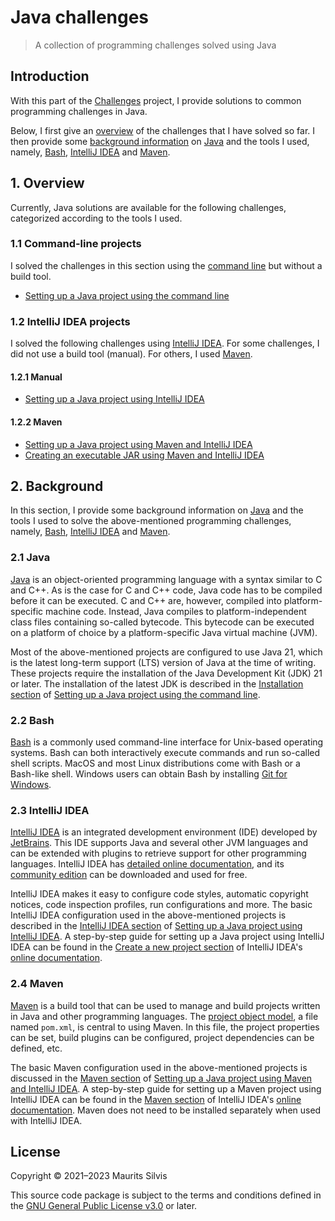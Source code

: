 # Java challenges

> A collection of programming challenges solved using Java

## Introduction

With this part of the [Challenges](..) project, I provide solutions to common programming challenges in Java.

Below, I first give an [overview](#1-overview) of the challenges that I have solved so far.
I then provide some [background information](#2-background) on [Java](#21-java) and the tools I used, namely, [Bash](#22-bash), [IntelliJ IDEA](#23-intellij-idea) and [Maven](#24-maven).

## 1. Overview

Currently, Java solutions are available for the following challenges, categorized according to the tools I used.

### 1.1 Command-line projects

I solved the challenges in this section using the [command line](#22-bash) but without a build tool.

* [Setting up a Java project using the command line](java-project-cli)

### 1.2 IntelliJ IDEA projects

I solved the following challenges using [IntelliJ IDEA](#23-intellij-idea).
For some challenges, I did not use a build tool (manual).
For others, I used [Maven](#24-maven).

#### 1.2.1 Manual

* [Setting up a Java project using IntelliJ IDEA](java-project-intellij)

#### 1.2.2 Maven

* [Setting up a Java project using Maven and IntelliJ IDEA](java-project-maven-intellij)
* [Creating an executable JAR using Maven and IntelliJ IDEA](executable-jar-maven-intellij)

## 2. Background

In this section, I provide some background information on [Java](#21-java) and the tools I used to solve the above-mentioned programming challenges, namely, [Bash](#22-bash), [IntelliJ IDEA](#23-intellij-idea) and [Maven](#24-maven).

### 2.1 Java

[Java](https://www.oracle.com/java/) is an object-oriented programming language with a syntax similar to C and C++.
As is the case for C and C++ code, Java code has to be compiled before it can be executed.
C and C++ are, however, compiled into platform-specific machine code.
Instead, Java compiles to platform-independent class files containing so-called bytecode.
This bytecode can be executed on a platform of choice by a platform-specific Java virtual machine (JVM).

Most of the above-mentioned projects are configured to use Java 21, which is the latest long-term support (LTS) version of Java at the time of writing.
These projects require the installation of the Java Development Kit (JDK) 21 or later.
The installation of the latest JDK is described in the [Installation section](java-project-cli/#111-installation) of [Setting up a Java project using the command line](java-project-cli).

### 2.2 Bash

[Bash](https://www.gnu.org/software/bash/) is a commonly used command-line interface for Unix-based operating systems.
Bash can both interactively execute commands and run so-called shell scripts.
MacOS and most Linux distributions come with Bash or a Bash-like shell.
Windows users can obtain Bash by installing [Git for Windows](https://git-scm.com/download/win).

### 2.3 IntelliJ IDEA

[IntelliJ IDEA](https://www.jetbrains.com/idea/) is an integrated development environment (IDE) developed by [JetBrains](https://www.jetbrains.com/).
This IDE supports Java and several other JVM languages and can be extended with plugins to retrieve support for other programming languages.
IntelliJ IDEA has [detailed online documentation](https://www.jetbrains.com/help/idea/discover-intellij-idea.html), and its [community edition](https://www.jetbrains.com/idea/download/) can be downloaded and used for free.

IntelliJ IDEA makes it easy to configure code styles, automatic copyright notices, code inspection profiles, run configurations and more.
The basic IntelliJ IDEA configuration used in the above-mentioned projects is described in the [IntelliJ IDEA section](java-project-intellij/#12-intellij-idea) of [Setting up a Java project using IntelliJ IDEA](java-project-intellij).
A step-by-step guide for setting up a Java project using IntelliJ IDEA can be found in the [Create a new project section](https://www.jetbrains.com/help/idea/new-project-wizard.html) of IntelliJ IDEA's [online documentation](https://www.jetbrains.com/help/idea/discover-intellij-idea.html).


### 2.4 Maven

[Maven](https://maven.apache.org/) is a build tool that can be used to manage and build projects written in Java and other programming languages.
The [project object model](https://maven.apache.org/guides/introduction/introduction-to-the-pom.html), a file named `pom.xml`, is central to using Maven.
In this file, the project properties can be set, build plugins can be configured, project dependencies can be defined, etc.

The basic Maven configuration used in the above-mentioned projects is discussed in the [Maven section](java-project-maven-intellij/#13-maven) of [Setting up a Java project using Maven and IntelliJ IDEA](java-project-maven-intellij).
A step-by-step guide for setting up a Maven project using IntelliJ IDEA can be found in the [Maven section](https://www.jetbrains.com/help/idea/maven-support.html) of IntelliJ IDEA's [online documentation](https://www.jetbrains.com/help/idea/discover-intellij-idea.html).
Maven does not need to be installed separately when used with IntelliJ IDEA.

## License

Copyright © 2021–2023 Maurits Silvis

This source code package is subject to the terms and conditions defined in the [GNU General Public License v3.0](../LICENSE.md) or later.
